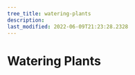```yaml
---
tree_title: watering-plants
description: 
last_modified: 2022-06-09T21:23:28.2328
---
```


# Watering Plants
